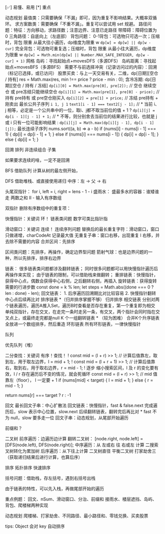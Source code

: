 [✅] 易懂、易用
[*] 重点

动态规划
  最值类：只需要确保「不漏」即可，因为重复不影响结果。大概率双循环。
  求方案数类：需要确保「不重不漏」。重复可以尝试用 set 规避。
  路径问题：特征：方向移动，求路径数；注意边界、注意已走路径
    带障碍：障碍位置为 0 
    三角路径：自底向上（左底部）
  背包问题：
    0-1背包：可选物只可选一次；压缩时，背包 限重 从最大往小遍历，dp维度为限重 w
      `dp[w] = dp[w] || dp[w - cur]`
    完全背包：可选物可重复选；压缩时，背包 限重 从最小往大遍历，dp维度为限重 w
      `dp[w] = Math.min(dp[w] || Number.MAX_SAFE_INTEGER, dp[w - cur] + 1)`
  网格
   岛屿：寻找起始点+movesDFS（多源DFS）
      岛屿距离：寻找起始点+movesBFS（多源BFS）
        需要不与前选择冲突（记录访问过的内容）：回溯（标记已选择，或已访问）
  股票买卖：与上一天交易有关，二维，dp[日期][空仓 / 持有]
      res = Math.max(res, min !== price ? price - min : 0);
      含冷冻期: dp[日期][空仓 / 持有 / 冻结]
          `dp[i][0] = Math.max(pre[0], pre[2]);` // 空仓 继续空仓 或 pre冻结只能继续空仓
		      `dp[i][1] = Math.max(pre[1], pre[0] - price);` // 持有 pre持有 或 pre空仓刚买入
		      `dp[i][2] = pre[1] + price;` // 冻结 pre持有 + 刚卖出
  最长公共子序列
      `i 1, j 1`
      `text1[i - 1] === text2[j - 1];`
        // *  当前 i、j 相等，必定是一个公共串中的一位，取i、j都不取当前位的值 + 1
        ? `dp[i][j] = dp[i - 1][j - 1] + 1;`
        // * 不等，则分别舍去当前位的结果进行比较，也就是 j 或 i 只有一位可能影响结果
        : `dp[i][j] = Math.max(dp[i][j - 1], dp[i - 1][j]);`
  最长连续子序列
      nums.sort((a, b) => a - b)
      if (nums[i] - nums[i - 1] === 1) {
        dp[i] = dp[i - 1] + 1;
      } else if (nums[i] === nums[i - 1]) {
        dp[i] = dp[i - 1];
      } else {
        dp[i] = 1;
      }

回溯
  排列
  非连续组合
  子集

如果要求连续的啥，一定不是回溯

BFS
  借助队列
  计算从树的最左侧开始，

DFS
  借助堆栈、或直接使用递归
  中序：左 -> 父 -> 右

头尾双指针：
  for i, left = i, right = lens - 1 - i
  盛雨水：
  盛最多水的容器：谁矮谁走
  两数之和 II - 输入有序数组

双指针
  删除有序数组中的重复项：

快慢指针：关键词 环！
  链表类问题
  数字可类比指针指

滑动窗口：关键词 连续！
  连续序列问题
  替换后的最长重复字符：滑动窗口，窗口只做递增，charCodeAt 记录最大值
  无重复子串：窗口右移，出现重复 l 右移，并去除不需要的内容
  合并区间：先排序

区间类问题：先排序，再操作，确定边界型问题
  箭射气球：也是边界问题的一种，所以先排序，排序右边界

链表：
很多链表类问题都涉及翻转链表；
同时很多问题都可以用快慢指针遍历后再操作来实现；
由于链表的限制，可以借助栈来做翻转；
  重排链表：快慢指针，获得中心点，偶数会获得中心右侧，之后翻转右侧，再插入
  旋转链表：获得旋转需要的行进步数
    const done = k % len;
    let steps = Math.abs((done === 0 ? len : done) - len);
  回文链表：
    1. 后序遍历回溯期比对比较容易
    2. 快慢指针翻转中心点后续再比对
  排序链表 *（归并排序掌握不够）
    归并排序
  相交链表
    分别对两个链表遍历，遍历A推入Set，遍历B时查看是否存在重复，第一个重复即为相交
    单纯双指针，存在交叉，在走完一条时走另一条，有交叉，两个指针会同时指在交叉点上，或最终走完都是null
  K 个一组翻转链表 * （较为困难）
  合并K个升序链表
    全放进一个数组排序，然后重造
  环形链表
    所有环形链表，一律快慢指针

队列

优先队列（堆）

二分查找：关键词 有序！查找！
   ! const mid = (l + r) >> 1; // 计算后值靠左，取到左，用于取左边界，l = mid + 1;
   ! const mid = (l + r + 1) >> 1; // 计算后值靠右，取到右，用于取右边界，r = mid - 1;
   ! 逐步 缩小搜索区间，l 及 r 的变化要有效，l / r 存在遍历后不变的情况，就会死循环
   const mid = (l + r) >> 1; // mid 值靠左（floor）， l 一定要 + 1
   if (nums[mid] < target) {
      l = mid + 1;
   } else {
      r = mid - 1;
   }

   return nums[r] === target ? r : -1

回文
  最长回文子串：中心扩散法
  回文链表：快慢指针，fast & false.next 完成遍历后，slow 表示中心位置，slow.next 后续翻转链表，翻转完后再比对
      * fast 不为 null，slow 要多走一位
  回文子串：动态规划，从尾部开始遍历

前缀和？

二叉树
  前序遍历：边遍历边计算
    翻转二叉树： [node.right, node.left] = [DFS(node.left), DFS(node.right)];
  中序遍历：从 左或右 往 右或左 计算
    二搜索叉树转化为累加树
  后序遍历：从下往上计算
    二叉树直径
    平衡二叉树
    打家劫舍三（获取递归结果后进行计算，也算后序）


排序
  拓扑排序
  快速排序

括号问题：借助栈，存左括号，遇到右括号出栈

由于链表的特性，可以先入栈，再做尾部开始的遍历

重点例题：
  回文、nSum、滑动窗口、分治、前缀和
  接雨水、楼层遮挡、岛屿、背包、爬楼梯两种实现

动态规划
  爬楼梯、打家劫舍、不同路径、最小路径和、零钱兑换、买卖股票

tips:
  Object 会对 key 自动排序